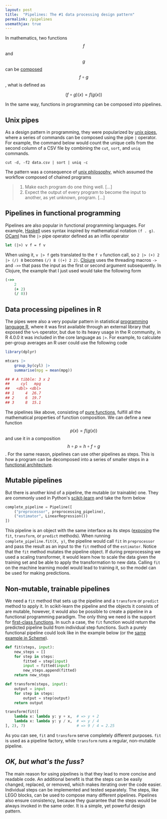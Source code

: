 ```yaml
---
layout: post
title:  "Pipelines: The #1 data processing design pattern"
permalink: /pipelines
usemathjax: true
---
```


In mathematics, two functions $$f$$ and $$g$$ can be [composed] $$f \circ g$$, what is defined as

$$
(f \circ g)(x) = f(g(x))
$$

In the same way, functions in programming can be composed into pipelines.

## Unix pipes

As a design pattern in programming, they were popularized by [unix pipes], where a series of commands can be 
composed using the pipe `|` operator. For example, the command below would count the unique cells from the second
column of a CSV file by combining the `cut`, `sort`, and `uniq` commands.

```shell
cut -d, -f2 data.csv | sort | uniq -c
```

The pattern was a consequence of [unix philosophy], which assumed the workflow composed
of chained programs

> 1. Make each program do one thing well. [...]
> 2. Expect the output of every program to become the input to another, as yet unknown, program. [...]

## Pipelines in functional programming

Pipelines are also popular in functional programming languages. For example, [Haskell] uses syntax inspired by mathematical
notation `(f . g)`. [OCaml] has the `|>` pipe operator defined as an inflix operator

```ocaml
let (|>) v f = f v
```

When using it, `v |> f` gets translated to the `f v` function call, so `2 |> (+) 2 |> (/) 8` becomes
`(/) 8 ((+) 2 2)`. [Clojure] uses the threading macros `->` and `->>` that pass the input as 
the first or second argument subsequently. In Clojure, the example that I just used would take
the following form

```clojure
(->>
    2
    (+ 2)
    (/ 8))
```

## Data processing pipelines in R

The pipes were also a very popular pattern in statistical [programming language R], where it was first available through
an external library that exposed the `%>%` operator, but due to its heavy usage in the R community, in R 4.0.0 it was
included in the core language as `|>`. For example, to calculate per-group averages an R user could use the following
code

```r
library(dplyr) 

mtcars |>
    group_by(cyl) |>
    summarise(mpg = mean(mpg))

## # A tibble: 3 x 2
##     cyl   mpg
##   <dbl> <dbl>
## 1     4  26.7
## 2     6  19.7
## 3     8  15.1
```

The pipelines like above, consisting of [pure functions], fulfill all the mathematical properties of function
composition. We can define a new function $$p(x) = f(g(x))$$ and use it in a composition $$h \circ p = h \circ f \circ g$$.
For the same reason, pipelines can use other pipelines as steps. This is how a program can be decomposed into a series
of smaller steps in a [functional architecture].

## Mutable pipelines

But there is another kind of a pipeline, the mutable (or trainable) one. They are commonly used in Python's [scikit-learn]
and take the form below

```python
complete_pipeline = Pipeline([
    ("preprocessor", preprocessing_pipeline),
    ("estimator", LinearRegression())
])
```

This pipeline is an object with the same interface as its steps ([exposing] the `fit`, `transform`, or `predict` methods).
When running `complete_pipeline.fit(X, y)`, the pipeline would call `fit` in `preprocessor` and pass the result as an
input to the `fit` method of the `estimator`. Notice that the `fit` method mutates the pipeline object. If during
preprocessing we used a scaling transformer, it would learn how to scale the data given the training set and be able
to apply the transformation to new data. Calling `fit` on the machine learning model would lead to training it, so
the model can be used for making predictions.

## Non-mutable, trainable pipelines

We need a `fit` method that sets up the pipeline and a `transform` or `predict` method to apply it.
In scikit-learn the pipeline and the objects it consists of are mutable, however, it would also be possible to create
a pipeline in a functional programming paradigm. The only thing we need is the support for [first-class functions].
In such a case, the `fit` function would return the predicted pipeline build from individual step functions. 
Such a purely functional pipeline could look like in the example below (or the [same example in Scheme](https://github.com/twolodzko/twolodzko.github.io/blob/main/snippets/pipeline.scm)).

```python
def fit(steps, input):
    new_steps = []
    for step in steps:
        fitted = step(input)
        input = fitted(input)
        new_steps.append(fitted)
    return new_steps

def transform(steps, input):
    output = input
    for step in steps:
        output = step(output)
    return output

transform(fit([
    lambda x: lambda y: y + x,  # => y + 2
    lambda x: lambda y: y / x,  # => y / 4
], 2), 7)                       # => 9 / 4 = 2.25
```

As you can see, `fit` and `transform` serve completely different purposes. `fit` is used as a pipeline factory,
while `transform` runs a regular, non-mutable pipeline.

## *OK, but what's the fuss?*

The main reason for using pipelines is that they lead to more concise and readable code.
An additional benefit is that the steps can be easily changed, replaced, or removed, which makes iterating over the
code easier. Individual steps can be implemented and tested separately. The steps, like LEGO blocks, can be used to
compose many different pipelines. Pipelines also ensure consistency, because they guarantee that the steps would be
always invoked in the same order. It is a simple, yet powerful design pattern.


 [composed]: https://en.wikipedia.org/wiki/Function_composition
 [pure functions]: https://en.wikipedia.org/wiki/Pure_function
 [unix pipes]: https://en.wikipedia.org/wiki/Pipeline_(Unix)
 [unix philosophy]: https://en.wikipedia.org/wiki/Unix_philosophy
 [haskell]: https://wiki.haskell.org/Function_composition
 [ocaml]: https://stackoverflow.com/questions/8986010/is-it-possible-to-use-pipes-in-ocaml
 [clojure]: https://clojure.org/guides/threading_macros
 [programming language r]: https://www.r-bloggers.com/2021/05/the-new-r-pipe/
 [functional architecture]: https://www.goodreads.com/book/show/34921689-domain-modeling-made-functional
 [scikit-learn]: https://mahmoudyusof.github.io/general/scikit-learn-pipelines/
 [exposing]: https://scikit-learn.org/stable/modules/generated/sklearn.pipeline.Pipeline.html
 [python's]: https://www.youtube.com/watch?v=BFaadIqWlAg
 [first-class functions]: https://en.wikipedia.org/wiki/First-class_function
